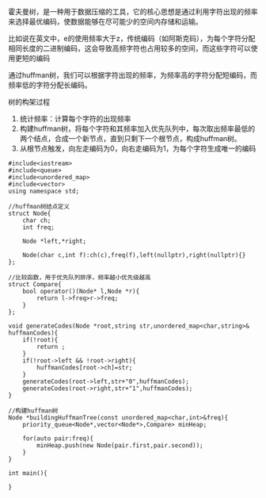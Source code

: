 霍夫曼树，是一种用于数据压缩的工具，它的核心思想是通过利用字符出现的频率来选择最优编码，使数据能够在尽可能少的空间内存储和运输。

比如说在英文中，e的使用频率大于z，传统编码（如阿斯克码），为每个字符分配相同长度的二进制编码，这会导致高频字符也占用较多的空间，而这些字符可以使用更短的编码

通过huffman树，我们可以根据字符出现的频率，为频率高的字符分配短编码，而频率低的字符分配长编码。

树的构架过程

1. 统计频率：计算每个字符的出现频率
2. 构建huffman树，将每个字符和其频率加入优先队列中，每次取出频率最低的两个结点，合成一个新节点，直到只剩下一个根节点，构成huffman树。
3. 从根节点触发，向左走编码为0，向右走编码为1，为每个字符生成唯一的编码

```
#include<iostream>
#include<queue>
#include<unordered_map>
#include<vector>
using namespace std;

//huffman树结点定义
struct Node{
    char ch;
    int freq;

    Node *left,*right;

    Node(char c,int f):ch(c),freq(f),left(nullptr),right(nullptr){}
};

//比较函数，用于优先队列排序，频率越小优先级越高
struct Compare{
    bool operator()(Node* l,Node *r){
        return l->freq>r->freq;
    }
};

void generateCodes(Node *root,string str,unordered_map<char,string>& huffmanCodes){
    if(!root){
        return ;
    }
    if(!root->left && !root->right){
        huffmanCodes[root->ch]=str;
    }
    generateCodes(root->left,str+"0",huffmanCodes);
    generateCodes(root->right,str+"1",huffmanCodes);
}

//构建huffman树
Node *buildingHuffmanTree(const unordered_map<char,int>&freq){
    priority_queue<Node*,vector<Node*>,Compare> minHeap;

    for(auto pair:freq){
        minHeap.push(new Node(pair.first,pair.second));
    }
}

int main(){

}
```